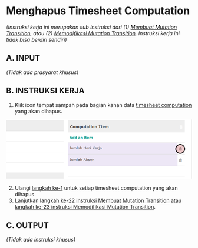 # Menghapus Timesheet Computation

*(Instruksi kerja ini merupakan sub instruksi dari (1) [Membuat Mutation Transition](./membuat.md), atau (2) [Memodifikasi Mutation Transition](./modifikasi.md). Instruksi kerja ini tidak bisa berdiri sendiri)*

## A. INPUT

*(Tidak ada prasyarat khusus)*

## B. INSTRUKSI KERJA

1. <a name="l1">Klik</a> icon tempat sampah pada bagian kanan data [timesheet computation](./penjelasan.md#tabel-timesheet-computation) yang akan dihapus.

![](../../img/mutation-transition/tombol-hapus-timesheet-computation.png)

2. Ulangi [langkah ke-1](#l1) untuk setiap timesheet computation yang akan dihapus.
3. Lanjutkan [langkah ke-22 instruksi Membuat Mutation Transition](./membuat.md#l22) atau [langkah ke-23 instruksi Memodifikasi Mutation Transition](./modifikasi.md#l23).

## C. OUTPUT

*(Tidak ada instruksi khusus)*
